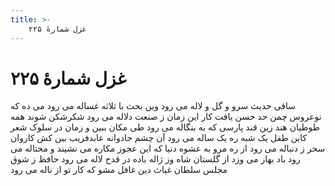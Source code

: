 ```yaml
---
title: >-
    غزل شمارهٔ ۲۲۵
---
```

# غزل شمارهٔ ۲۲۵

ساقی حدیث سرو و گل و لاله می رود
وین بحث با ثلاثه غساله می رود
می ده که نوعروس چمن حد حسن یافت
کار این زمان ز صنعت دلاله می رود
شکرشکن شوند همه طوطیان هند
زین قند پارسی که به بنگاله می رود
طی مکان ببین و زمان در سلوک شعر
کاین طفل یک شبه ره یک ساله می رود
آن چشم جادوانه عابدفریب بین
کش کاروان سحر ز دنباله می رود
از ره مرو به عشوه دنیا که این عجوز
مکاره می نشیند و محتاله می رود
باد بهار می وزد از گلستان شاه
وز ژاله باده در قدح لاله می رود
حافظ ز شوق مجلس سلطان غیاث دین
غافل مشو که کار تو از ناله می رود
